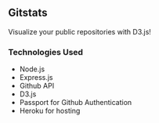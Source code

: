 ## Gitstats

Visualize your public repositories with D3.js!

### Technologies Used

- Node.js
- Express.js
- Github API
- D3.js
- Passport for Github Authentication
- Heroku for hosting

